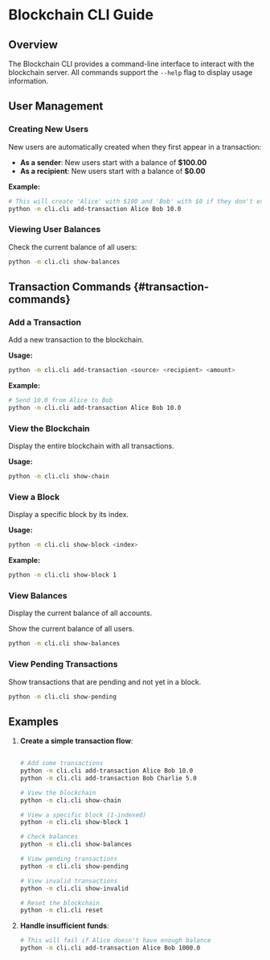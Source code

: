 # Blockchain CLI Guide

## Overview
The Blockchain CLI provides a command-line interface to interact with the blockchain server. All commands support the `--help` flag to display usage information.

## User Management

### Creating New Users
New users are automatically created when they first appear in a transaction:
- **As a sender**: New users start with a balance of **$100.00**
- **As a recipient**: New users start with a balance of **$0.00**

**Example:**
```bash
# This will create 'Alice' with $100 and 'Bob' with $0 if they don't exist
python -m cli.cli add-transaction Alice Bob 10.0
```

### Viewing User Balances
Check the current balance of all users:
```bash
python -m cli.cli show-balances
```

## Transaction Commands {#transaction-commands}

### Add a Transaction
Add a new transaction to the blockchain.

**Usage:**
```bash
python -m cli.cli add-transaction <source> <recipient> <amount>
```

**Example:**
```bash
# Send 10.0 from Alice to Bob
python -m cli.cli add-transaction Alice Bob 10.0
```

### View the Blockchain
Display the entire blockchain with all transactions.

**Usage:**
```bash
python -m cli.cli show-chain
```

### View a Block
Display a specific block by its index.

**Usage:**
```bash
python -m cli.cli show-block <index>
```

**Example:**
```bash
python -m cli.cli show-block 1
```

### View Balances
Display the current balance of all accounts.

Show the current balance of all users.

```bash
python -m cli.cli show-balances
```

### View Pending Transactions

Show transactions that are pending and not yet in a block.

```bash
python -m cli.cli show-pending
```

## Examples

1. **Create a simple transaction flow**:
   ```bash
      
   # Add some transactions
   python -m cli.cli add-transaction Alice Bob 10.0
   python -m cli.cli add-transaction Bob Charlie 5.0
   
   # View the blockchain
   python -m cli.cli show-chain

   # View a specific block (1-indexed)
   python -m cli.cli show-block 1
   
   # Check balances
   python -m cli.cli show-balances
   
   # View pending transactions
   python -m cli.cli show-pending

   # View invalid transactions
   python -m cli.cli show-invalid

   # Reset the blockchain
   python -m cli.cli reset
   ```

2. **Handle insufficient funds**:
   ```bash
   # This will fail if Alice doesn't have enough balance
   python -m cli.cli add-transaction Alice Bob 1000.0
   ```
